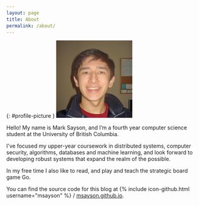 ```yaml
---
layout: page
title: About
permalink: /about/
---
```


{: #profile-picture }
![alt text](/images/profile_picture.jpg "Profile Picture")

Hello!  My name is Mark Sayson, and I’m a fourth year computer science student at the University of British Columbia.

I've focused my upper-year coursework in distributed systems, computer security, algorithms, databases and machine learning, and look forward to developing robust systems that expand the realm of the possible.

In my free time I also like to read, and play and teach the strategic board game Go.

You can find the source code for this blog at
{% include icon-github.html username="msayson" %} /
[msayson.github.io](https://github.com/msayson/msayson.github.io).
